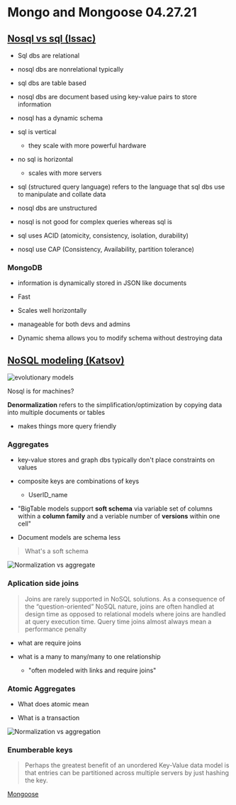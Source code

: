 # Mongo and Mongoose 04.27.21

## [Nosql vs sql (Issac)](https://www.thegeekstuff.com/2014/01/sql-vs-nosql-db/?utm_source=tuicool)

- Sql dbs are relational

- nosql dbs are nonrelational typically

- sql dbs are table based

- nosql dbs are document based using key-value pairs to store information

- nosql has a dynamic schema

- sql is vertical
  - they scale with more powerful hardware

- no sql is horizontal
  - scales with more servers

- sql (structured query language) refers to the language that sql dbs use to manipulate and collate data

- nosql dbs are unstructured

- nosql is not good for complex queries whereas sql is

- sql uses ACID (atomicity, consistency, isolation, durability)

- nosql use CAP (Consistency, Availability, partition tolerance)

### MongoDB

- information is dynamically stored in JSON like documents

- Fast

- Scales well horizontally

- manageable for both devs and admins

- Dynamic shema allows you to modify schema without destroying data

## [NoSQL modeling (Katsov)](https://highlyscalable.wordpress.com/2012/03/01/nosql-data-modeling-techniques/)

![evolutionary models](https://highlyscalable.files.wordpress.com/2012/02/overview2.png?w=805)

Nosql is for machines?

**Denormalization** refers to the simplification/optimization by copying data into multiple documents or tables

- makes things more query friendly

### Aggregates

- key-value stores and graph dbs typically don't place constraints on values

- composite keys are combinations of keys
  - UserID_name

- "BigTable models support **soft schema** via variable set of columns within a **column family** and a veriable number of **versions** within one cell"

- Document models are schema less

> What's a soft schema

![Normalization vs aggregate](https://highlyscalable.files.wordpress.com/2012/02/soft-schema2.png)

### Aplication side joins

> Joins are rarely supported in NoSQL solutions. As a consequence of the “question-oriented” NoSQL nature, joins are often handled at design time as opposed to relational models where joins are handled at query execution time. Query time joins almost always mean a performance penalty

- what are require joins 

- what is a many to many/many to one relationship
  - "often modeled with links and require joins"

### Atomic Aggregates

- What does atomic mean

- What is a transaction

![Normalization vs aggregation](https://highlyscalable.files.wordpress.com/2012/02/atomic-aggregate1.png)

### Enumberable keys

> Perhaps the greatest benefit of an unordered Key-Value data model is that entries can be partitioned across multiple servers by just hashing the key.

[Mongoose](https://mongoosejs.com/docs/api.html#Model)